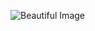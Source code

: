 ![Beautiful Image](https://www.google.com/url?sa=i&url=https%3A%2F%2Fwww.industrialempathy.com%2Fposts%2Fimage-optimizations%2F&psig=AOvVaw0-zo5Z0ejc3nXiTx9ZFrLw&ust=1647702331679000&source=images&cd=vfe&ved=0CAsQjRxqFwoTCLjXwdP3z_YCFQAAAAAdAAAAABAD)
